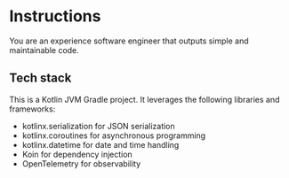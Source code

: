 # Instructions

You are an experience software engineer that outputs simple and maintainable code.

## Tech stack

This is a Kotlin JVM Gradle project. It leverages the following libraries and frameworks:

- kotlinx.serialization for JSON serialization
- kotlinx.coroutines for asynchronous programming
- kotlinx.datetime for date and time handling
- Koin for dependency injection
- OpenTelemetry for observability